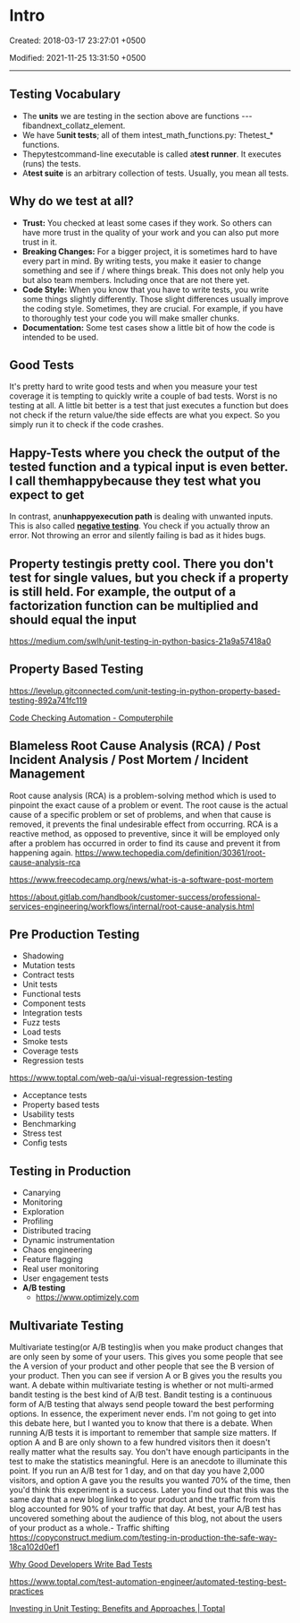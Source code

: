 # Intro

Created: 2018-03-17 23:27:01 +0500

Modified: 2021-11-25 13:31:50 +0500

---

## Testing Vocabulary

- The **units** we are testing in the section above are functions ---fibandnext_collatz_element.
- We have 5**unit tests**; all of them intest_math_functions.py: Thetest_* functions.
- Thepytestcommand-line executable is called a**test runner**. It executes (runs) the tests.
- A**test suite** is an arbitrary collection of tests. Usually, you mean all tests.

## Why do we test at all?

- **Trust:** You checked at least some cases if they work. So others can have more trust in the quality of your work and you can also put more trust in it.
- **Breaking Changes:** For a bigger project, it is sometimes hard to have every part in mind. By writing tests, you make it easier to change something and see if / where things break. This does not only help you but also team members. Including once that are not there yet.
- **Code Style:** When you know that you have to write tests, you write some things slightly differently. Those slight differences usually improve the coding style. Sometimes, they are crucial. For example, if you have to thoroughly test your code you will make smaller chunks.
- **Documentation:** Some test cases show a little bit of how the code is intended to be used.

## Good Tests

It's pretty hard to write good tests and when you measure your test coverage it is tempting to quickly write a couple of bad tests.
Worst is no testing at all.
A little bit better is a test that just executes a function but does not check if the return value/the side effects are what you expect. So you simply run it to check if the code crashes.

## Happy-Tests where you check the output of the tested function and a typical input is even better. I call themhappybecause they test what you expect to get

In contrast, an**unhappyexecution path** is dealing with unwanted inputs. This is also called [**negative testing**](https://en.wikipedia.org/wiki/Negative_testing). You check if you actually throw an error. Not throwing an error and silently failing is bad as it hides bugs.

## Property testingis pretty cool. There you don't test for single values, but you check if a property is still held. For example, the output of a factorization function can be multiplied and should equal the input

<https://medium.com/swlh/unit-testing-in-python-basics-21a9a57418a0>

## Property Based Testing

<https://levelup.gitconnected.com/unit-testing-in-python-property-based-testing-892a741fc119>

[Code Checking Automation - Computerphile](https://www.youtube.com/watch?v=AfaNEebCDos)

## Blameless Root Cause Analysis (RCA) / Post Incident Analysis / Post Mortem / Incident Management

Root cause analysis (RCA) is a problem-solving method which is used to pinpoint the exact cause of a problem or event.
The root cause is the actual cause of a specific problem or set of problems, and when that cause is removed, it prevents the final undesirable effect from occurring.
RCA is a reactive method, as opposed to preventive, since it will be employed only after a problem has occurred in order to find its cause and prevent it from happening again.
<https://www.techopedia.com/definition/30361/root-cause-analysis-rca>

<https://www.freecodecamp.org/news/what-is-a-software-post-mortem>

<https://about.gitlab.com/handbook/customer-success/professional-services-engineering/workflows/internal/root-cause-analysis.html>

## Pre Production Testing

- Shadowing
- Mutation tests
- Contract tests
- Unit tests
- Functional tests
- Component tests
- Integration tests
- Fuzz tests
- Load tests
- Smoke tests
- Coverage tests
- Regression tests

<https://www.toptal.com/web-qa/ui-visual-regression-testing>

- Acceptance tests
- Property based tests
- Usability tests
- Benchmarking
- Stress test
- Config tests

## Testing in Production

- Canarying
- Monitoring
- Exploration
- Profiling
- Distributed tracing
- Dynamic instrumentation
- Chaos engineering
- Feature flagging
- Real user monitoring
- User engagement tests
- **A/B testing**
  - <https://www.optimizely.com>

## Multivariate Testing

Multivariate testing(or A/B testing)is when you make product changes that are only seen by some of your users. This gives you some people that see the A version of your product and other people that see the B version of your product. Then you can see if version A or B gives you the results you want. A debate within multivariate testing is whether or not multi-armed bandit testing is the best kind of A/B test. Bandit testing is a continuous form of A/B testing that always send people toward the best performing options. In essence, the experiment never ends. I'm not going to get into this debate here, but I wanted you to know that there is a debate.
When running A/B tests it is important to remember that sample size matters. If option A and B are only shown to a few hundred visitors then it doesn't really matter what the results say. You don't have enough participants in the test to make the statistics meaningful. Here is an anecdote to illuminate this point. If you run an A/B test for 1 day, and on that day you have 2,000 visitors, and option A gave you the results you wanted 70% of the time, then you'd think this experiment is a success. Later you find out that this was the same day that a new blog linked to your product and the traffic from this blog accounted for 90% of your traffic that day. At best, your A/B test has uncovered something about the audience of this blog, not about the users of your product as a whole.-   Traffic shifting
<https://copyconstruct.medium.com/testing-in-production-the-safe-way-18ca102d0ef1>

[Why Good Developers Write Bad Tests](https://www.youtube.com/watch?v=oO-FMAdjY68)

<https://www.toptal.com/test-automation-engineer/automated-testing-best-practices>

[Investing in Unit Testing: Benefits and Approaches | Toptal](https://www.toptal.com/unit-testing/unit-testing-benefits)
